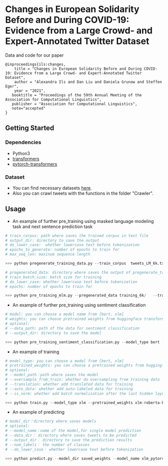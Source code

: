 # Changes in European Solidarity Before and During COVID-19: Evidence from a Large Crowd- and Expert-Annotated Twitter Dataset

Data and code for our paper

```
@inproceedings{ils:changes,
    title = "Changes in European Solidarity Before and During COVID-19: Evidence from a Large Crowd- and Expert-Annotated Twitter Dataset",
    author = "Alexandra Ils and Dan Liu and Daniela Grunow and Steffen Eger",
    year = "2021", 
   booktitle = "Proceedings of the 59th Annual Meeting of the Association for Computational Linguistics",
   publisher = "Association for Computational Linguistics",
   note="accepted"
}
```


## Getting Started

### Dependencies
* Python3
* [transformers](https://github.com/huggingface/transformers)
* [pytorch-transformers](https://pypi.org/project/pytorch-transformers)

### Dataset
* You can find necessary datasets [here](https://drive.google.com/drive/folders/1X88L67fGOfTrWhI0UMKFu4dX5cYhAnof?usp=sharing).
* Also you can crawl tweets with the functions in the folder "Crawler".

## Usage
- An example of further pre_training using masked language modeling task and next sentence prediction task
```python
# train_corpus: path where saves the trained corpus in text file
# output_dir: directory to save the output
# do_lower_case:  whether lowercase text before tokenization
# epochs_to_generate: number of epochs to train for
# max_seq_len: maxinum sequence length

>>> python pregenerate_training_data.py --train_corpus  tweets_LM_6k.txt  --output_dir training_6k/ --do_lower_case --epochs_to_generate 20 --max_seq_len 150

# pregenerated_data: directory where saves the output of pregenerate_training_data.py 
# train_batch_size: batch size for training
# do_lower_case: whether lowercase text before tokenization
# epochs: number of epochs to train for

>>> python pre_training_mlm.py --pregenerated_data training_6k/   --train_batch_size 16  --do_lower_case --output_dir fine_tune/finetuned_lm_6k/ --epochs 20
```
- An example of further pre_training using sentiment classification
```python
# model: you can choose a model name from [bert, xlm]
# weights: you can choose pretrained weights from huggingface transformers ('bert-base-multilingual-cased'or 'xlm-roberta-base'), or self-trained weights
# optional:  
# --data_path: path of the data for sentiment classification  
# --output_dir: directory to save the model 

>>> python pre_training_sentiment_classification.py --model_type bert --pretrained_weights bert-base-multilingual-cased
```
- An example of training
```python
# model_type: you can choose a model from [bert, xlm]
# pretrained_weights: you can choose a pretrained weights from huggingface transformers ('bert-base-multilingual-cased' or 'xlm-roberta-base'), or self-trained weights
# optional:
# --model_path：path where saves the model  
# --oversample_from_train: whether do oversampling from training data  
# --translation: whether add translated data for training  
# --auto_data: whether add auto-labeled data for training  
# --is_norm: whether add batch normalization after the last hidden layer of bert or xlm model

>>> python train.py --model_type xlm --pretrained_weights xlm-roberta-base --translation --auto_data 
``` 
- An example of predicting
```python
# model_dir：directory where saves models  
# optional:
# --model_name：name of the model,for single model prediction  
# --data_dir： directory where saves tweets to be predicted 
# --output_dir： directory to save the prediction results
# --num_labels： the number of classes 
# --do_lower_case： whether lowercase text before tokenization

>>> python predict.py --model_dir saved_weights --model_name xlm_pytorch_model.bin --data_dir twitter_data --do_lower_case
``` 



